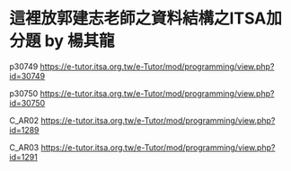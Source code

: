 # 這裡放郭建志老師之資料結構之ITSA加分題 by 楊其龍

p30749 https://e-tutor.itsa.org.tw/e-Tutor/mod/programming/view.php?id=30749

p30750 https://e-tutor.itsa.org.tw/e-Tutor/mod/programming/view.php?id=30750

C_AR02 https://e-tutor.itsa.org.tw/e-Tutor/mod/programming/view.php?id=1289

C_AR03 https://e-tutor.itsa.org.tw/e-Tutor/mod/programming/view.php?id=1291


